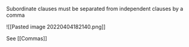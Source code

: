Subordinate clauses must be separated from independent clauses by a comma

![[Pasted image 20220404182140.png]]

See [[Commas]]